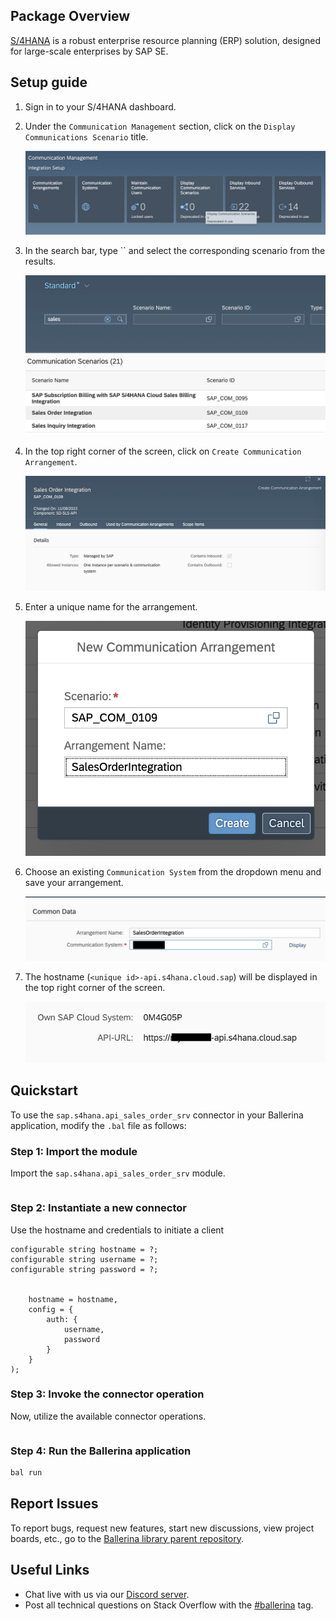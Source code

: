 ## Package Overview

[S/4HANA](https://www.sap.com/india/products/erp/s4hana.html) is a robust enterprise resource planning (ERP) solution,
designed for large-scale enterprises by SAP SE.



## Setup guide

1. Sign in to your S/4HANA dashboard.

2. Under the `Communication Management` section, click on the `Display Communications Scenario` title.

   ![Display Scenarios](https://raw.githubusercontent.com/ballerina-platform/module-ballerinax-sap/main/docs/setup/3-1-display-scenarios.png)

3. In the search bar, type `` and select the corresponding scenario from the results.

   ![Search Sales Order](https://raw.githubusercontent.com/ballerina-platform/module-ballerinax-sap/main/docs/setup/3-2-search-sales-order.png)

4. In the top right corner of the screen, click on `Create Communication Arrangement`.

   ![Click Create Arrangement](https://raw.githubusercontent.com/ballerina-platform/module-ballerinax-sap/main/docs/setup/3-3-click-create-arrangement.png)

5. Enter a unique name for the arrangement.

   ![Give Arrangement Name](https://raw.githubusercontent.com/ballerina-platform/module-ballerinax-sap/main/docs/setup/3-4-give-arrangement-name.png)

6. Choose an existing `Communication System` from the dropdown menu and save your arrangement.

   ![Select Existing Communication Arrangement](https://raw.githubusercontent.com/ballerina-platform/module-ballerinax-sap/main/docs/setup/3-5-select-communication-system.png)

7. The hostname (`<unique id>-api.s4hana.cloud.sap`) will be displayed in the top right corner of the screen.

   ![View Hostname](https://raw.githubusercontent.com/ballerina-platform/module-ballerinax-sap/main/docs/setup/3-6-view-hostname.png)

## Quickstart

To use the `sap.s4hana.api_sales_order_srv` connector in your Ballerina application, modify the `.bal` file as follows:

### Step 1: Import the module

Import the `sap.s4hana.api_sales_order_srv` module.

```ballerina

```

### Step 2: Instantiate a new connector

Use the hostname and credentials to initiate a client

```ballerina
configurable string hostname = ?;
configurable string username = ?;
configurable string password = ?;


    hostname = hostname,
    config = {
        auth: {
            username,
            password
        }
    }
);
```

### Step 3: Invoke the connector operation

Now, utilize the available connector operations.

```ballerina

```

### Step 4: Run the Ballerina application

```bash
bal run
```

## Report Issues

To report bugs, request new features, start new discussions, view project boards, etc., go to
the [Ballerina library parent repository](https://github.com/ballerina-platform/ballerina-library).

## Useful Links

- Chat live with us via our [Discord server](https://discord.gg/ballerinalang).
- Post all technical questions on Stack Overflow with the [#ballerina](https://stackoverflow.com/questions/tagged/ballerina) tag.